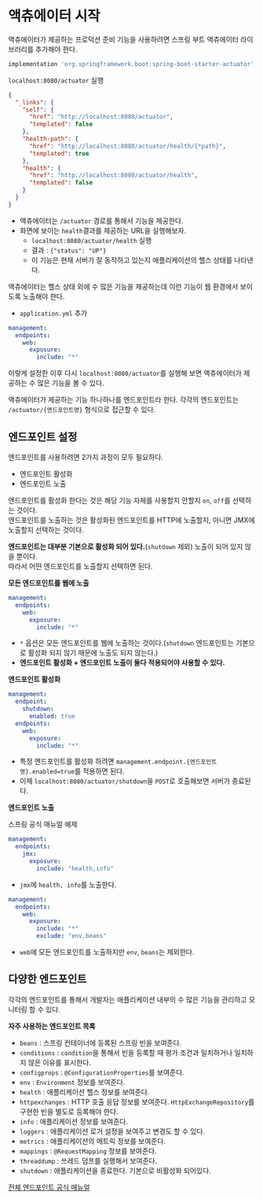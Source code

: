 # 액츄에이터 시작

액츄에이터가 제공하는 프로덕션 준비 기능을 사용하려면 스프링 부트 액츄에이터 라이브러리를 추가해야 한다.

```groovy
implementation 'org.springframework.boot:spring-boot-starter-actuator'
```

`localhost:8080/actuator` 실행
```json
{
  "_links": { 
    "self": {
      "href": "http://localhost:8080/actuator", 
      "templated": false
    },
    "health-path": {
      "href": "http://localhost:8080/actuator/health/{*path}", 
      "templated": true
    },
    "health": {
      "href": "http://localhost:8080/actuator/health", 
      "templated": false
    } 
  } 
}
```
- 액츄에이터는 `/actuator` 경로를 통해서 기능을 제공한다.
- 화면에 보이는 `health`결과를 제공하는 URL을 실행해보자.
  - `localhost:8080/actuator/health` 실행
  - 결과 : `{"status": "UP"}`
  - 이 기능은 현재 서버가 잘 동작하고 있는지 애플리케이션의 헬스 상태를 나타낸다.

액츄에이터는 헬스 상태 외에 수 많은 기능을 제공하는데 이런 기능이 웹 환경에서 보이도록 노출해야 한다.

- `application.yml` 추가
```yaml
management:
  endpoints:
    web:
      exposure:
        include: "*"
```

이렇게 설정한 이후 다시 `localhost:8080/actuator`를 실행해 보면 액츄에이터가 제공하는 수 많은 기능을 볼 수 있다.

액츄에이터가 제공하는 기능 하나하나를 엔드포인트라 한다. 각각의 엔드포인트는 `/actuator/{엔드포인트명}` 형식으로 접근할 수 있다.

## 엔드포인트 설정

엔드포인트를 사용하려면 2가지 과정이 모두 필요하다.
- 엔드포인트 활성화
- 엔드포인트 노출

엔드포인트를 활성화 한다는 것은 해당 기능 자체를 사용할지 안할지 `on`, `off`를 선택하는 것이다.<br>
엔드포인트를 노출하는 것은 활성화된 엔드포인트를 HTTP에 노출할지, 아니면 JMX에 노출할지 선택하는 것이다.

**엔드포인트는 대부분 기본으로 활성화 되어 있다.**(`shutdown` 제외) 노출이 되어 있지 않을 뿐이다.<br>
따라서 어떤 엔드포인트를 노출할지 선택하면 된다.

**모든 엔드포인트를 웹에 노출**
```yaml
management:
  endpoints:
    web:
      exposure:
        include: "*"
```
- `*` 옵션은 모든 엔드포인트를 웹에 노출하는 것이다.(`shutdown` 엔드포인트는 기본으로 활성화 되지 않기 때문에 노출도 되지 않는다.)
- **엔드포인트 활성화 + 엔드포인트 노출이 둘다 적용되어야 사용할 수 있다.**

**엔드포인트 활성화**
```yaml
management: 
  endpoint:
    shutdown:
      enabled: true 
  endpoints:
    web:
      exposure: 
        include: "*"
```
- 특정 엔드포인트를 활성화 하려면 `management.endpoint.{엔드포인트명}.enabled=true`를 적용하면 된다.
- 이제 `localhost:8080/actuator/shutdown`을 `POST`로 호출해보면 서버가 종료된다.

**엔드포인트 노출**

스프링 공식 매뉴얼 예제
```yaml
management: 
  endpoints:
    jmx:
      exposure:
        include: "health,info"
```
- `jmx`에 `health, info`를 노출한다.

```yaml
management:
  endpoints:
    web:
      exposure:
        include: "*" 
        exclude: "env,beans"
```
- `web`에 모든 엔드포인트를 노출하지만 `env`, `beans`는 제외한다.

## 다양한 엔드포인트

각각의 엔드포인트를 통해서 개발자는 애플리케이션 내부의 수 많은 기능을 관리하고 모니터링 할 수 있다.

**자주 사용하는 엔드포인트 목록**
- `beans` : 스프링 컨테이너에 등록된 스프링 빈을 보여준다.
- `conditions` : `condition`을 통해서 빈을 등록할 때 평가 조건과 일치하거나 일치하지 않은 이유를 표시한다.
- `configprops` : `@ConfigurationProperties`를 보여준다.
- `env` : `Environment` 정보를 보여준다.
- `health` : 애플리케이션 헬스 정보를 보여준다.
- `httpexchanges` : HTTP 호출 응답 정보를 보여준다. `HttpExchangeRepository`를 구현한 빈을 별도로 등록해야 한다.
- `info` : 애플리케이션 정보를 보여준다.
- `loggers` : 애플리케이션 로거 설정을 보여주고 변경도 할 수 있다.
- `metrics` : 애플리케이션의 메트릭 정보를 보여준다.
- `mappings` : `@RequestMapping` 정보를 보여준다.
- `threaddump` : 쓰레드 덤프를 실행해서 보여준다.
- `shutdown` : 애플리케이션을 종료한다. 기본으로 비활성화 되어있다.

[전체 엔드포인트 공식 매뉴얼](https://docs.spring.io/spring-boot/docs/current/reference/html/actuator.html#actuator.endpoints)